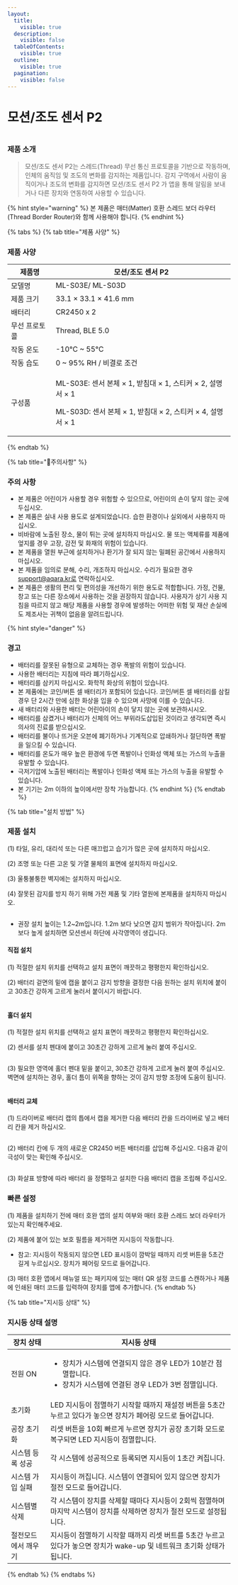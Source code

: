 ```yaml
---
layout:
  title:
    visible: true
  description:
    visible: false
  tableOfContents:
    visible: true
  outline:
    visible: true
  pagination:
    visible: false
---
```


# 모션/조도 센서 P2

<figure><img src="../.gitbook/assets/image (63).png" alt=""><figcaption></figcaption></figure>

### 제품 소개

> 모션/조도 센서 P2는 스레드(Thread) 무선 통신 프로토콜을 기반으로 작동하며, 인체의 움직임 및 조도의 변화를 감지하는 제품입니다. 감지 구역에서 사람이 움직이거나 조도의 변화를 감지하면 모션/조도 센서 P2 가 앱을 통해 알림을 보내거나 다른 장치와 연동하여 사용할 수 있습니다.

{% hint style="warning" %}
본 제품은 매터(Matter) 호환 스레드 보더 라우터(Thread Border Router)와 함께 사용해야 합니다.
{% endhint %}

{% tabs %}
{% tab title="제품 사양" %}
### 제품 사양

| 제품명     | 모션/조도 센서 P2                                                                                              |
| ------- | -------------------------------------------------------------------------------------------------------- |
| 모델명     | ML-S03E/ ML-S03D                                                                                         |
| 제품 크기   | 33.1 × 33.1 × 41.6 mm                                                                                    |
| 배터리     | CR2450 x 2                                                                                               |
| 무선 프로토콜 | Thread, BLE 5.0                                                                                          |
| 작동 온도   | -10°C \~ 55°C                                                                                            |
| 작동 습도   | 0 \~ 95% RH / 비결로 조건                                                                                     |
| 구성품     | <p>ML-S03E: 센서 본체 × 1, 받침대 × 1, 스티커 × 2, 설명서 × 1</p><p>ML-S03D: 센서 본체 × 1, 받침대 × 2, 스티커 × 4, 설명서 × 1</p> |
{% endtab %}

{% tab title="주의사항" %}
### 주의 사항

* 본 제품은 어린이가 사용할 경우 위험할 수 있으므로, 어린이의 손이 닿지 않는 곳에 두십시오.
* 본 제품은 실내 사용 용도로 설계되었습니다. 습한 환경이나 실외에서 사용하지 마십시오.
* 비바람에 노출된 장소, 물이 튀는 곳에 설치하지 마십시오. 물 또는 액체류를 제품에 엎지를 경우 고장, 감전 및 화재의 위험이 있습니다.
* 본 제품을 열원 부근에 설치하거나 환기가 잘 되지 않는 밀폐된 공간에서 사용하지 마십시오.
* 본 제품을 임의로 분해, 수리, 개조하지 마십시오. 수리가 필요한 경우 support@aqara.kr로 연락하십시오.
* 본 제품은 생활의 편리 및 편의성을 개선하기 위한 용도로 적합합니다. 가정, 건물, 창고 또는 다른 장소에서 사용하는 것을 권장하지 않습니다. 사용자가 상기 사용 지침을 따르지 않고 해당 제품을 사용할 경우에 발생하는 어떠한 위험 및 재산 손실에도 제조사는 귀책이 없음을 알려드립니다.

{% hint style="danger" %}
### 경고

* 배터리를 잘못된 유형으로 교체하는 경우 폭발의 위험이 있습니다.
* 사용한 배터리는 지침에 따라 폐기하십시오.
* 배터리를 삼키지 마십시오. 화학적 화상의 위험이 있습니다.
* 본 제품에는 코인/버튼 셀 배터리가 포함되어 있습니다. 코인/버튼 셀 배터리를 삼킬 경우 단 2시간 만에 심한 화상을 입을 수 있으며 사망에 이를 수 있습니다.
* 새 배터리와 사용한 배터는 어린아이의 손이 닿지 않는 곳에 보관하시시오.
* 배터리를 삼켰거나 배터리가 신체의 어느 부위라도삽입된 것이라고 생각되면 즉시 의사의 진료를 받으십시오.
* 배터리를 불이나 뜨거운 오븐에 폐기하거나 기계적으로 압쇄하거나 절단하면 폭발을 일으킬 수 있습니다.
* 배터리를 온도가 매우 높은 환경에 두면 폭발이나 인화성 액체 또는 가스의 누출을 유발할 수 있습니다.
* 극저기압에 노출된 배터리는 폭발이나 인화성 액체 또는 가스의 누출을 유발할 수 있습니다.
* 본 기기는 2m 이하의 높이에서만 장착 가능합니다.
{% endhint %}
{% endtab %}

{% tab title="설치 방법" %}
### 제품 설치

(1) 타일, 유리, 대리석 또는 다른 매끄럽고 습기가 많은 곳에 설치하지 마십시오.

(2) 조명 또눈 다른 고온 및 가열 물체의 표면에 설치하지 마십시오.

(3) 울퉁불퉁한 벽지에는 설치하지 마십시오.

(4) 잘못된 감지를 방지 하기 위해 가전 제품 및 기타 열원에 본제품을 설치하지 마십시오.

<figure><img src="../.gitbook/assets/image (65).png" alt=""><figcaption></figcaption></figure>

* 권장 설치 높이는 1.2\~2m입니다. 1.2m 보다 낮으면 감지 범위가 작아집니다. 2m보다 높게 설치하면 모션센서 하단에 사각영역이 생깁니다.

#### 직접 설치

(1) 적절한 설치 위치를 선택하고 설치 표면이 깨끗하고 평평한지 확인하십시오.

(2) 배터리 겉면의 밑에 캡을 붙이고 감지 방향을 결정한 다음 원하는 설치 위치에 붙이고 30초간 강하게 고르게 눌러서 붙이시기 바랍니다.

<figure><img src="../.gitbook/assets/image (66).png" alt=""><figcaption></figcaption></figure>

#### 홀더 설치

(1) 적절한 설치 위치를 선택하고 설치 표면이 깨끗하고 평평한지 확인하십시오.

(2) 센서를 설치 펜대에 붙이고 30초간 강하게 고르게 눌러 붙여 주십시오.

<figure><img src="../.gitbook/assets/image (67).png" alt=""><figcaption></figcaption></figure>

(3) 필요한 영역에 홀더 펜대 밑을 붙이고, 30초간 강하게 고르게 눌러 붙여 주십시오. 벽면에 설치하는 경우, 홀더 틈이 위쪽을 향하는 것이 감지 방향 조정에 도움이 됩니다.

<figure><img src="../.gitbook/assets/image (68).png" alt=""><figcaption></figcaption></figure>

#### 배터리 교체

(1) 드라이버로 배터리 캡의 틉에서 캡을 제거한 다음 배터리 칸을 드라이버로 넣고 배터리 칸을 제거 하십시오.

<figure><img src="../.gitbook/assets/image (69).png" alt=""><figcaption></figcaption></figure>

(2) 배터리 칸에 두 개의 새로운 CR2450 버튼 배터리를 삽입해 주십시오. 다음과 같이 극성이 맞는 확인해 주십시오.

<figure><img src="../.gitbook/assets/image (70).png" alt=""><figcaption></figcaption></figure>

(3) 화살표 방향에 따라 배터리 을 정렬하고 설치한 다음 배터리 캡을 조립해 주십시오.

### 빠른 설정

(1) 제품을 설치하기 전에 매터 호완 앱의 설치 여부와 매터 호환 스레드 보더 라우터가 있는지 확인해주세요.

(2) 제품에 붙어 있는 보호 필름을 제거하면 지시등이 작동합니다.

* 참고: 지시등이 작동되지 않으면 LED 표시등이 깜박일 때까지 리셋 버튼을 5초간 길게 누르십시오. 장치가 페어링 모드로 들어갑니다.

(3) 매터 호환 앱에서 매뉴얼 또는 패키지에 있는 매터 QR 설정 코드를 스캔하거나 제품에 인쇄된 매터 코드를 입력하여 장치를 앱에 추가합니다.
{% endtab %}

{% tab title="지시등 상태" %}
### 지시등 상태 설명

| **장치 상태**  | **지시등 상태**                                                                                    |
| ---------- | --------------------------------------------------------------------------------------------- |
| 전원 ON      | <ul><li>장치가 시스템에 연결되지 않은 경우 LED가 10분간 점멸합니다.</li><li>장치가 시스템에 연결된 경우 LED가 3번 점멸입니다.</li></ul> |
| 초기화        | LED 지시등이 점멸하기 시작할 때까지 재설정 버튼을 5초간 누르고 있다가 놓으면 장치가 페어링 모드로 들어갑니다.                              |
| 공장 초기화     | 리셋 버튼을 10회 빠르게 누르면 장치가 공장 초기화 모드로 복구되면 LED 지시등이 점멸합니다.                                        |
| 시스템 등록 성공  | 각 시스템에 성공적으로 등록되면 지시등이 1초간 켜집니다.                                                              |
| 시스템 가입 실패  | 지시등이 꺼집니다. 시스템이 연결되어 있지 않으면 장치가 절전 모드로 들어갑니다.                                                 |
| 시스템별 삭제    | 각 시스템이 장치를 삭제할 때마다 지시등이 2회씩 점멸하며 마지막 시스템이 장치를 삭제하면 장치가 절전 모드로 설정됩니다.                          |
| 절전모드에서 깨우기 | 지시등이 점멸하기 시작할 때까지 리셋 버트를 5초간 누르고 있다가 놓으면 장치가 wake-up 및 네트워크 초기화 상태가 됩니다.                      |
{% endtab %}
{% endtabs %}



